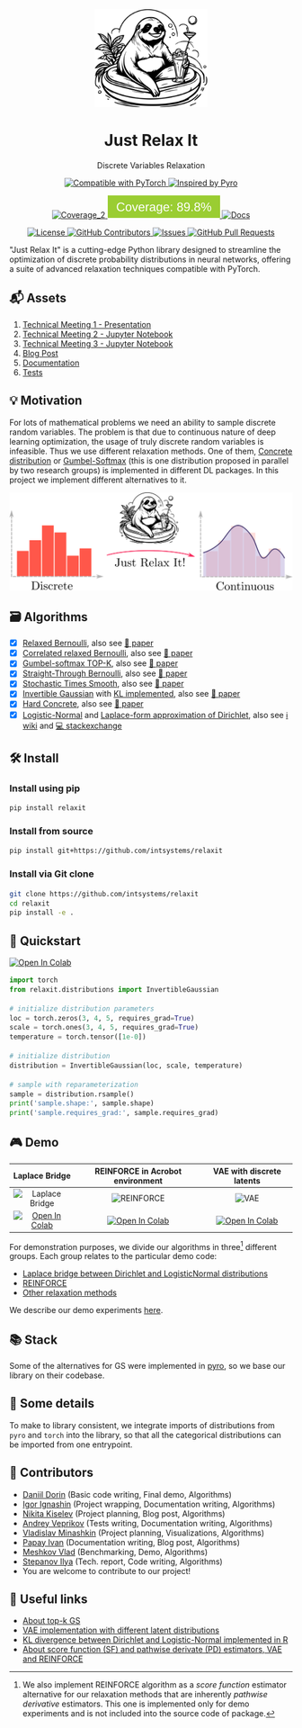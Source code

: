 <div align="center">  
    <picture>
      <source media="(prefers-color-scheme: dark)" srcset="assets/logo-white.svg" width="200px">
      <source media="(prefers-color-scheme: light)" srcset="assets/logo.svg" width="200px">
      <img alt="Just Relax It" src="assets/logo.svg" width="200px">
    </picture>
    <h1> Just Relax It </h1>
    <p align="center"> Discrete Variables Relaxation </p>
</div>

<p align="center">
    <a href="https://pytorch.org/docs/stable/distributions.html">
        <img alt="Compatible with PyTorch" src="https://img.shields.io/badge/Compatible_with_Pytorch-ef4c2c">
    </a>
    <a href="https://docs.pyro.ai/en/dev/distributions.html">
        <img alt="Inspired by Pyro" src="https://img.shields.io/badge/Inspired_by_Pyro-fecd08">
    </a>
</p>

<p align="center">
    <a href="https://github.com/intsystems/relaxit/tree/main/tests">
        <img alt="Coverage_2" src="https://github.com/intsystems/relaxit/actions/workflows/test.yml/badge.svg" />
    </a>
    <a href="https://github.com/intsystems/relaxit/tree/main/tests">
        <img alt="Coverage" src="coverage-badge.svg" />
    </a>
    <a href="https://intsystems.github.io/relaxit">
        <img alt="Docs" src="https://github.com/intsystems/relaxit/actions/workflows/docs.yml/badge.svg" />
    </a>
</p>

<p align="center">
    <a href="https://github.com/intsystems/relaxit/blob/main/LICENSE">
        <img alt="License" src="https://badgen.net/github/license/intsystems/relaxit?color=green" />
    </a>
    <a href="https://github.com/intsystems/relaxit/graphs/contributors">
        <img alt="GitHub Contributors" src="https://img.shields.io/github/contributors/intsystems/relaxit" />
    </a>
    <a href="https://github.com/intsystems/relaxit/issues">
        <img alt="Issues" src="https://img.shields.io/github/issues-closed/intsystems/relaxit?color=0088ff" />
    </a>
    <a href="https://github.com/intsystems/relaxit/pulls">
        <img alt="GitHub Pull Requests" src="https://img.shields.io/github/issues-pr-closed/intsystems/relaxit?color=7f29d6" />
    </a>
</p>

"Just Relax It" is a cutting-edge Python library designed to streamline the optimization of discrete probability distributions in neural networks, offering a suite of advanced relaxation techniques compatible with PyTorch.

## 📬 Assets

1. [Technical Meeting 1 - Presentation](https://github.com/intsystems/relaxit/blob/main/assets/presentation_tm1.pdf)
2. [Technical Meeting 2 - Jupyter Notebook](https://github.com/intsystems/relaxit/blob/main/basic/basic_code.ipynb)
3. [Technical Meeting 3 - Jupyter Notebook](https://github.com/intsystems/relaxit/blob/main/demo/vizualization.ipynb)
4. [Blog Post](https://kisnikser.github.io/projects/relaxit/)
5. [Documentation](https://intsystems.github.io/relaxit/)
6. [Tests](https://github.com/intsystems/relaxit/tree/main/tests)

## 💡 Motivation
For lots of mathematical problems we need an ability to sample discrete random variables.
The problem is that due to continuous nature of deep learning optimization, the usage of truly discrete random variables is infeasible.
Thus we use different relaxation methods. 
One of them, [Concrete distribution](https://arxiv.org/abs/1611.00712) or [Gumbel-Softmax](https://arxiv.org/abs/1611.01144) (this is one distribution proposed in parallel by two research groups) is implemented in different DL packages. 
In this project we implement different alternatives to it. 
<div align="center">  
    <img src="assets/overview.png" width="600"/>
</div>

## 🗃 Algorithms
- [x] [Relaxed Bernoulli](https://github.com/intsystems/relaxit/blob/main/src/relaxit/distributions/GaussianRelaxedBernoulli.py), also see [📝 paper](http://proceedings.mlr.press/v119/yamada20a/yamada20a.pdf) 
- [x] [Correlated relaxed Bernoulli](https://github.com/intsystems/relaxit/blob/main/src/relaxit/distributions/CorrelatedRelaxedBernoulli.py), also see [📝 paper](https://openreview.net/pdf?id=oDFvtxzPOx)
- [x] [Gumbel-softmax TOP-K](https://github.com/intsystems/relaxit/blob/main/src/relaxit/distributions/GumbelSoftmaxTopK.py), also see [📝 paper](https://arxiv.org/pdf/1903.06059) 
- [x] [Straight-Through Bernoulli](https://github.com/intsystems/relaxit/blob/main/src/relaxit/distributions/StraightThroughBernoulli.py), also see [📝 paper](https://arxiv.org/abs/1910.02176) 
- [x] [Stochastic Times Smooth](https://github.com/intsystems/relaxit/blob/main/src/relaxit/distributions/StochasticTimesSmooth.py), also see [📝 paper](https://citeseerx.ist.psu.edu/document?repid=rep1&type=pdf&doi=62c76ca0b2790c34e85ba1cce09d47be317c7235) 
- [x] [Invertible Gaussian](https://github.com/intsystems/relaxit/blob/main/src/relaxit/distributions/InvertibleGaussian.py) with [KL implemented](https://github.com/intsystems/relaxit/blob/f398ebbbac703582de392bc33d89b55c6c99ea68/src/relaxit/distributions/kl.py#L7), also see [📝 paper](https://arxiv.org/abs/1912.09588)
- [x] [Hard Concrete](https://github.com/intsystems/relaxit/blob/main/src/relaxit/distributions/HardConcrete.py), also see [📝 paper](https://arxiv.org/pdf/1712.01312) 
- [x] [Logistic-Normal](https://github.com/intsystems/relaxit/blob/main/src/relaxit/distributions/LogisticNormalSoftmax.py) and [Laplace-form approximation of Dirichlet](https://github.com/intsystems/relaxit/blob/main/src/relaxit/distributions/approx.py), also see [ℹ️ wiki](https://en.wikipedia.org/wiki/Logit-normal_distribution) and [💻 stackexchange](https://stats.stackexchange.com/questions/535560/approximating-the-logit-normal-by-dirichlet) 

## 🛠️ Install

### Install using pip
```bash
pip install relaxit
```

### Install from source
```bash
pip install git+https://github.com/intsystems/relaxit
```

### Install via Git clone
```bash
git clone https://github.com/intsystems/relaxit
cd relaxit
pip install -e .
```

## 🚀 Quickstart 
[![Open In Colab](https://colab.research.google.com/assets/colab-badge.svg)](https://colab.research.google.com/github/intsystems/relaxit/blob/main/demo/quickstart.ipynb)
```python
import torch
from relaxit.distributions import InvertibleGaussian

# initialize distribution parameters
loc = torch.zeros(3, 4, 5, requires_grad=True)
scale = torch.ones(3, 4, 5, requires_grad=True)
temperature = torch.tensor([1e-0])

# initialize distribution
distribution = InvertibleGaussian(loc, scale, temperature)

# sample with reparameterization
sample = distribution.rsample()
print('sample.shape:', sample.shape)
print('sample.requires_grad:', sample.requires_grad)
```

## 🎮 Demo
| Laplace Bridge | REINFORCE in Acrobot environment | VAE with discrete latents |
| :---: | :---: | :---: |
| ![Laplace Bridge](https://github.com/user-attachments/assets/ac5d5a71-e7d7-4ec3-b9ca-9b72d958eb41) | ![REINFORCE](https://gymnasium.farama.org/_images/acrobot.gif) | ![VAE](https://github.com/user-attachments/assets/937585c4-df84-4ab0-a2b9-ea6a73997793) |
| [![Open In Colab](https://colab.research.google.com/assets/colab-badge.svg)](https://colab.research.google.com/github/intsystems/relaxit/blob/main/demo/laplace-bridge.ipynb) | [![Open In Colab](https://colab.research.google.com/assets/colab-badge.svg)](https://colab.research.google.com/github/intsystems/relaxit/blob/main/demo/reinforce.ipynb) | [![Open In Colab](https://colab.research.google.com/assets/colab-badge.svg)](https://colab.research.google.com/github/intsystems/relaxit/blob/main/demo/demo.ipynb) |

For demonstration purposes, we divide our algorithms in three[^*] different groups. Each group relates to the particular demo code:
- [Laplace bridge between Dirichlet and LogisticNormal distributions](https://github.com/intsystems/relaxit/blob/main/demo/laplace-bridge.ipynb)
- [REINFORCE](https://github.com/intsystems/relaxit/blob/main/demo/reinforce.ipynb)
- [Other relaxation methods](https://github.com/intsystems/relaxit/blob/main/demo/demo.ipynb)

We describe our demo experiments [here](https://github.com/intsystems/relaxit/tree/main/demo).

[^*]: We also implement REINFORCE algorithm as a *score function* estimator alternative for our relaxation methods that are inherently *pathwise derivative* estimators. This one is implemented only for demo experiments and is not included into the source code of package.

## 📚 Stack
Some of the alternatives for GS were implemented in [pyro](https://docs.pyro.ai/en/dev/distributions.html), so we base our library on their codebase.
  
## 🧩 Some details
To make to library consistent, we integrate imports of distributions from `pyro` and `torch` into the library, so that all the categorical distributions can be imported from one entrypoint. 

## 👥 Contributors
- [Daniil Dorin](https://github.com/DorinDaniil) (Basic code writing, Final demo, Algorithms)
- [Igor Ignashin](https://github.com/ThunderstormXX) (Project wrapping, Documentation writing, Algorithms)
- [Nikita Kiselev](https://github.com/kisnikser) (Project planning, Blog post, Algorithms)
- [Andrey Veprikov](https://github.com/Vepricov) (Tests writing, Documentation writing, Algorithms)
- [Vladislav Minashkin](https://github.com/minashkinvladislav) (Project planning, Visualizations, Algorithms)
- [Papay Ivan](https://github.com/papayiv) (Documentation writing, Blog post, Algorithms)
- [Meshkov Vlad](https://github.com/VseMeshkov) (Benchmarking, Demo, Algorithms)
- [Stepanov Ilya](https://github.com/ILIAHHne63) (Tech. report, Code writing, Algorithms)
- You are welcome to contribute to our project!

## 🔗 Useful links
- [About top-k GS](https://uvadlc-notebooks.readthedocs.io/en/latest/tutorial_notebooks/DL2/sampling/subsets.html) 
- [VAE implementation with different latent distributions](https://github.com/kampta/pytorch-distributions)
- [KL divergence between Dirichlet and Logistic-Normal implemented in R](https://rdrr.io/cran/Compositional/src/R/kl.diri.normal.R)
- [About score function (SF) and pathwise derivate (PD) estimators, VAE and REINFORCE](https://arxiv.org/abs/1506.05254)
